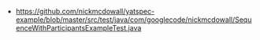 - https://github.com/nickmcdowall/yatspec-example/blob/master/src/test/java/com/googlecode/nickmcdowall/SequenceWithParticipantsExampleTest.java